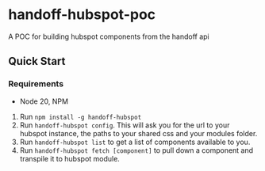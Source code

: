 # handoff-hubspot-poc

A POC for building hubspot components from the handoff api

## Quick Start

### Requirements

- Node 20, NPM

1. Run `npm install -g handoff-hubspot`
2. Run `handoff-hubspot config`. This will ask you for the url to your hubspot
   instance, the paths to your shared css and your modules folder.
3. Run `handoff-hubspot list` to get a list of components available to you.
4. Run `handoff-hubspot fetch [component]` to pull down a component and transpile
   it to hubspot module.
